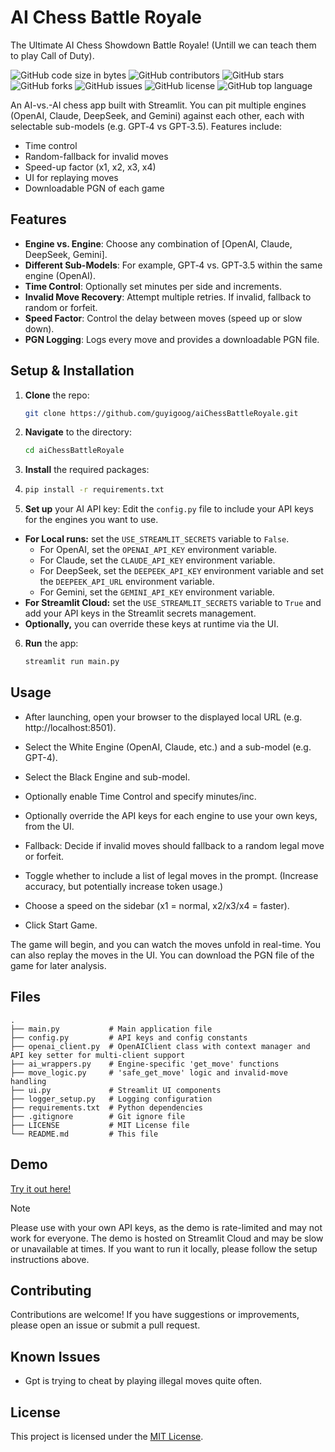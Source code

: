 # AI Chess Battle Royale

The Ultimate AI Chess Showdown Battle Royale! (Untill we can teach them to play Call of Duty).

![GitHub code size in bytes](https://img.shields.io/github/languages/code-size/guyigoog/aiChessBattleRoyale)
![GitHub contributors](https://img.shields.io/github/contributors/guyigoog/aiChessBattleRoyale)
![GitHub stars](https://img.shields.io/github/stars/guyigoog/aiChessBattleRoyale?style=social)
![GitHub forks](https://img.shields.io/github/forks/guyigoog/aiChessBattleRoyale?style=social)
![GitHub issues](https://img.shields.io/github/issues/guyigoog/aiChessBattleRoyale)
![GitHub license](https://img.shields.io/github/license/guyigoog/aiChessBattleRoyale)
![GitHub top language](https://img.shields.io/github/languages/top/guyigoog/aiChessBattleRoyale)

An AI-vs.-AI chess app built with Streamlit. 
You can pit multiple engines (OpenAI, Claude, DeepSeek, and Gemini) against each other, 
each with selectable sub-models (e.g. GPT‑4 vs GPT‑3.5). Features include:
- Time control
- Random-fallback for invalid moves
- Speed-up factor (x1, x2, x3, x4)
- UI for replaying moves
- Downloadable PGN of each game

## Features

- **Engine vs. Engine**: Choose any combination of [OpenAI, Claude, DeepSeek, Gemini].
- **Different Sub-Models**: For example, GPT‑4 vs. GPT‑3.5 within the same engine (OpenAI).
- **Time Control**: Optionally set minutes per side and increments.
- **Invalid Move Recovery**: Attempt multiple retries. If invalid, fallback to random or forfeit.
- **Speed Factor**: Control the delay between moves (speed up or slow down).
- **PGN Logging**: Logs every move and provides a downloadable PGN file.

## Setup & Installation

1. **Clone** the repo:
   ```bash
   git clone https://github.com/guyigoog/aiChessBattleRoyale.git
   ```
2. **Navigate** to the directory:
   ```bash
   cd aiChessBattleRoyale
    ```
3. **Install** the required packages:
4. ```bash
   pip install -r requirements.txt
   ```
5. **Set up** your AI API key:
Edit the `config.py` file to include your API keys for the engines you want to use.
- **For Local runs:** set the `USE_STREAMLIT_SECRETS` variable to `False`.
  - For OpenAI, set the `OPENAI_API_KEY` environment variable.
  - For Claude, set the `CLAUDE_API_KEY` environment variable.
  - For DeepSeek, set the `DEEPEEK_API_KEY` environment variable and set the `DEEPEEK_API_URL` environment variable.
  - For Gemini, set the `GEMINI_API_KEY` environment variable.
- **For Streamlit Cloud:** set the `USE_STREAMLIT_SECRETS` variable to `True` and add your API keys in the Streamlit secrets management.
- **Optionally,** you can override these keys at runtime via the UI.
6. **Run** the app:
   ```bash
   streamlit run main.py
   ```

## Usage

- After launching, open your browser to the displayed local URL (e.g. http://localhost:8501).

- Select the White Engine (OpenAI, Claude, etc.) and a sub-model (e.g. GPT-4).

- Select the Black Engine and sub-model.

- Optionally enable Time Control and specify minutes/inc.

- Optionally override the API keys for each engine to use your own keys, from the UI.

- Fallback: Decide if invalid moves should fallback to a random legal move or forfeit.

- Toggle whether to include a list of legal moves in the prompt. (Increase accuracy, but potentially increase token usage.)

- Choose a speed on the sidebar (x1 = normal, x2/x3/x4 = faster).

- Click Start Game.

The game will begin, and you can watch the moves unfold in real-time.
You can also replay the moves in the UI.
You can download the PGN file of the game for later analysis.

## Files
``` plaintext
.
├── main.py           # Main application file
├── config.py         # API keys and config constants
├── openai_client.py  # OpenAIClient class with context manager and API key setter for multi-client support
├── ai_wrappers.py    # Engine-specific 'get_move' functions
├── move_logic.py     # 'safe_get_move' logic and invalid-move handling
├── ui.py             # Streamlit UI components
├── logger_setup.py   # Logging configuration
├── requirements.txt  # Python dependencies
├── .gitignore        # Git ignore file
├── LICENSE           # MIT License file
└── README.md         # This file
```

## Demo
[Try it out here!](https://aichessbattle.streamlit.app)
> [!NOTE]
> Please use with  your own API keys, as the demo is rate-limited and may not work for everyone.
> The demo is hosted on Streamlit Cloud and may be slow or unavailable at times.
> If you want to run it locally, please follow the setup instructions above.

## Contributing
Contributions are welcome! If you have suggestions or improvements, please open an issue or submit a pull request.

## Known Issues
- Gpt is trying to cheat by playing illegal moves quite often.

## License
This project is licensed under the [MIT License](LICENSE).